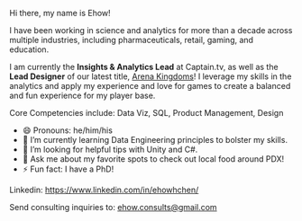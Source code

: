 Hi there, my name is Ehow!

I have been working in science and analytics for more than a decade across multiple industries, including pharmaceuticals, retail, gaming, and education.

I am currently the **Insights & Analytics Lead** at Captain.tv, as well as the **Lead Designer** of our latest title, [Arena Kingdoms](https://arenakingdoms.com/)! I leverage my skills in the analytics and apply my experience and love for games to create a balanced and fun experience for my player base.

Core Competencies include: Data Viz, SQL, Product Management, Design

- 😄 Pronouns: he/him/his
- 🌱 I’m currently learning Data Engineering principles to bolster my skills.
- 🤔 I’m looking for helpful tips with Unity and C#.
- 💬 Ask me about my favorite spots to check out local food around PDX!
- ⚡ Fun fact: I have a PhD!

Linkedin: https://www.linkedin.com/in/ehowhchen/

Send consulting inquiries to: ehow.consults@gmail.com
<!--
**EhowC/EhowC** is a ✨ _special_ ✨ repository because its `README.md` (this file) appears on your GitHub profile.

Here are some ideas to get you started:

- 🔭 I’m currently working on ...
- 🌱 I’m currently learning ...
- 👯 I’m looking to collaborate on ...
- 🤔 I’m looking for help with ...
- 💬 Ask me about ...
- 📫 How to reach me: ...
- 😄 Pronouns: ...
- ⚡ Fun fact: ...
-->
